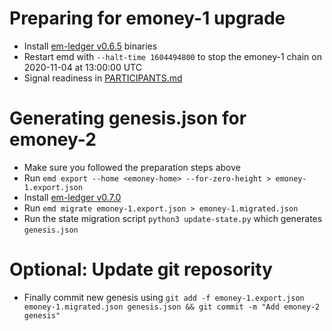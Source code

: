 # Preparing for emoney-1 upgrade

* Install [em-ledger v0.6.5](https://github.com/e-money/em-ledger/tree/v0.6.5) binaries
* Restart emd with `--halt-time 1604494800` to stop the emoney-1 chain on 2020-11-04 at 13:00:00 UTC
* Signal readiness in [PARTICIPANTS.md](PARTICIPANTS.md)

# Generating genesis.json for emoney-2

* Make sure you followed the preparation steps above
* Run `emd export --home <emoney-home> --for-zero-height > emoney-1.export.json`
* Install [em-ledger v0.7.0](https://github.com/e-money/em-ledger/tree/v0.7.0)
* Run `emd migrate emoney-1.export.json > emoney-1.migrated.json`
* Run the state migration script `python3 update-state.py` which generates `genesis.json`

# Optional: Update git reposority
* Finally commit new genesis using `git add -f emoney-1.export.json emoney-1.migrated.json genesis.json && git commit -m "Add emoney-2 genesis"`